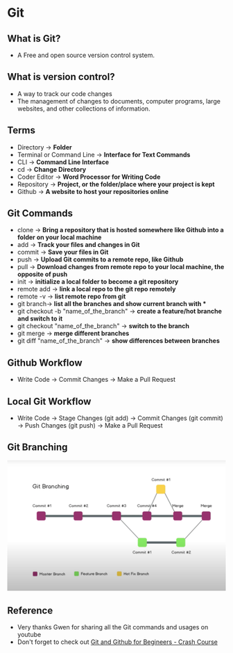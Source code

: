 # Git

## What is Git?

- A Free and open source version control system.

## What is version control?

- A way to track our code changes
- The management of changes to documents, computer programs, large websites, and other collections of information.

## Terms

- Directory -> **Folder**
- Terminal or Command Line -> **Interface for Text Commands**
- CLI -> **Command Line Interface**
- cd -> **Change Directory**
- Coder Editor -> **Word Processor for Writing Code**
- Repository -> **Project, or the folder/place where your project is kept**
- Github -> **A website to host your repositories online**

## Git Commands

- clone -> **Bring a repository that is hosted somewhere like Github into a folder on your local machine**
- add -> **Track your files and changes in Git**
- commit -> **Save your files in Git**
- push -> **Upload Git commits to a remote repo, like Github**
- pull -> **Download changes from remote repo to your local machine, the opposite of push**
- init -> **initialize a local folder to become a git repository**
- remote add -> **link a local repo to the git repo remotely**
- remote -v -> **list remote repo from git**
- git branch-> **list all the branches and show current branch with \***
- git checkout -b "name_of_the_branch" -> **create a feature/hot branche and switch to it**
- git checkout "name_of_the_branch" -> **switch to the branch**
- git merge -> **merge different branches**
- git diff "name_of_the_branch" -> **show differences between branches**

## Github Workflow

- Write Code -> Commit Changes -> Make a Pull Request

## Local Git Workflow

- Write Code -> Stage Changes (git add) -> Commit Changes (git commit) -> Push Changes (git push) -> Make a Pull Request

## Git Branching

![Git Branching](Git_Branch.png)

## Reference

- Very thanks Gwen for sharing all the Git commands and usages on youtube
- Don't forget to check out [Git and Github for Begineers - Crash Course](https://www.youtube.com/watch?v=RGOj5yH7evk&t=370s)

